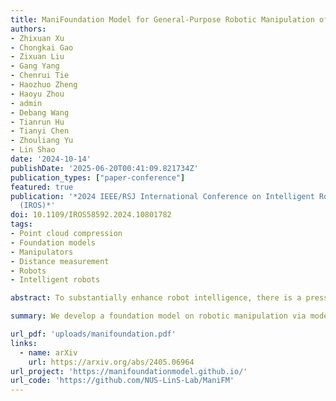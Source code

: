 ```yaml
---
title: ManiFoundation Model for General-Purpose Robotic Manipulation of Contact Synthesis with Arbitrary Objects and Robots
authors:
- Zhixuan Xu
- Chongkai Gao
- Zixuan Liu
- Gang Yang
- Chenrui Tie
- Haozhuo Zheng
- Haoyu Zhou
- admin
- Debang Wang
- Tianrun Hu
- Tianyi Chen
- Zhouliang Yu
- Lin Shao
date: '2024-10-14'
publishDate: '2025-06-20T00:41:09.821734Z'
publication_types: ["paper-conference"]
featured: true
publication: '*2024 IEEE/RSJ International Conference on Intelligent Robots and Systems
  (IROS)*'
doi: 10.1109/IROS58592.2024.10801782
tags:
- Point cloud compression
- Foundation models
- Manipulators
- Distance measurement
- Robots
- Intelligent robots

abstract: To substantially enhance robot intelligence, there is a pressing need to develop a large model that enables general-purpose robots to proficiently undertake a broad spectrum of manipulation tasks, akin to the versatile task-planning ability exhibited by LLMs. The vast diversity in objects, robots, and manipulation tasks presents huge challenges. Our work introduces a comprehensive framework to develop a foundation model for general robotic manipulation that formalizes a manipulation task as contact synthesis. Specifically, our model takes as input object and robot manipulator point clouds, object physical attributes, target motions, and manipulation region masks. It outputs contact points on the object and associated contact forces or post-contact motions for robots to achieve the desired manipulation task. We perform extensive experiments both in the simulation and real-world settings, manipulating articulated rigid, rigid, and deformable objects that vary in dimensionality, ranging from one-dimensional objects like ropes to two-dimensional objects like cloth and extending to three-dimensional objects such as plasticine. Our model achieves average success rates of around 90%.

summary: We develop a foundation model on robotic manipulation via modeling contact points on the object.

url_pdf: 'uploads/manifoundation.pdf'
links:
  - name: arXiv
    url: https://arxiv.org/abs/2405.06964
url_project: 'https://manifoundationmodel.github.io/'
url_code: 'https://github.com/NUS-LinS-Lab/ManiFM'
---
```

